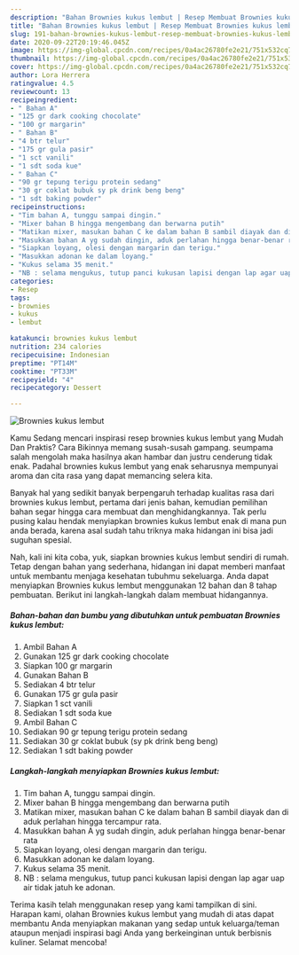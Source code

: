 ```yaml
---
description: "Bahan Brownies kukus lembut | Resep Membuat Brownies kukus lembut Yang Enak dan Simpel"
title: "Bahan Brownies kukus lembut | Resep Membuat Brownies kukus lembut Yang Enak dan Simpel"
slug: 191-bahan-brownies-kukus-lembut-resep-membuat-brownies-kukus-lembut-yang-enak-dan-simpel
date: 2020-09-22T20:19:46.045Z
image: https://img-global.cpcdn.com/recipes/0a4ac26780fe2e21/751x532cq70/brownies-kukus-lembut-foto-resep-utama.jpg
thumbnail: https://img-global.cpcdn.com/recipes/0a4ac26780fe2e21/751x532cq70/brownies-kukus-lembut-foto-resep-utama.jpg
cover: https://img-global.cpcdn.com/recipes/0a4ac26780fe2e21/751x532cq70/brownies-kukus-lembut-foto-resep-utama.jpg
author: Lora Herrera
ratingvalue: 4.5
reviewcount: 13
recipeingredient:
- " Bahan A"
- "125 gr dark cooking chocolate"
- "100 gr margarin"
- " Bahan B"
- "4 btr telur"
- "175 gr gula pasir"
- "1 sct vanili"
- "1 sdt soda kue"
- " Bahan C"
- "90 gr tepung terigu protein sedang"
- "30 gr coklat bubuk sy pk drink beng beng"
- "1 sdt baking powder"
recipeinstructions:
- "Tim bahan A, tunggu sampai dingin."
- "Mixer bahan B hingga mengembang dan berwarna putih"
- "Matikan mixer, masukan bahan C ke dalam bahan B sambil diayak dan di aduk perlahan hingga tercampur rata."
- "Masukkan bahan A yg sudah dingin, aduk perlahan hingga benar-benar rata"
- "Siapkan loyang, olesi dengan margarin dan terigu."
- "Masukkan adonan ke dalam loyang."
- "Kukus selama 35 menit."
- "NB : selama mengukus, tutup panci kukusan lapisi dengan lap agar uap air tidak jatuh ke adonan."
categories:
- Resep
tags:
- brownies
- kukus
- lembut

katakunci: brownies kukus lembut 
nutrition: 234 calories
recipecuisine: Indonesian
preptime: "PT14M"
cooktime: "PT33M"
recipeyield: "4"
recipecategory: Dessert

---
```



![Brownies kukus lembut](https://img-global.cpcdn.com/recipes/0a4ac26780fe2e21/751x532cq70/brownies-kukus-lembut-foto-resep-utama.jpg)

Kamu Sedang mencari inspirasi resep brownies kukus lembut yang Mudah Dan Praktis? Cara Bikinnya memang susah-susah gampang. seumpama salah mengolah maka hasilnya akan hambar dan justru cenderung tidak enak. Padahal brownies kukus lembut yang enak seharusnya mempunyai aroma dan cita rasa yang dapat memancing selera kita.



Banyak hal yang sedikit banyak berpengaruh terhadap kualitas rasa dari brownies kukus lembut, pertama dari jenis bahan, kemudian pemilihan bahan segar hingga cara membuat dan menghidangkannya. Tak perlu pusing kalau hendak menyiapkan brownies kukus lembut enak di mana pun anda berada, karena asal sudah tahu triknya maka hidangan ini bisa jadi suguhan spesial.


Nah, kali ini kita coba, yuk, siapkan brownies kukus lembut sendiri di rumah. Tetap dengan bahan yang sederhana, hidangan ini dapat memberi manfaat untuk membantu menjaga kesehatan tubuhmu sekeluarga. Anda dapat menyiapkan Brownies kukus lembut menggunakan 12 bahan dan 8 tahap pembuatan. Berikut ini langkah-langkah dalam membuat hidangannya.

<!--inarticleads1-->

##### Bahan-bahan dan bumbu yang dibutuhkan untuk pembuatan Brownies kukus lembut:

1. Ambil  Bahan A
1. Gunakan 125 gr dark cooking chocolate
1. Siapkan 100 gr margarin
1. Gunakan  Bahan B
1. Sediakan 4 btr telur
1. Gunakan 175 gr gula pasir
1. Siapkan 1 sct vanili
1. Sediakan 1 sdt soda kue
1. Ambil  Bahan C
1. Sediakan 90 gr tepung terigu protein sedang
1. Sediakan 30 gr coklat bubuk (sy pk drink beng beng)
1. Sediakan 1 sdt baking powder




<!--inarticleads2-->

##### Langkah-langkah menyiapkan Brownies kukus lembut:

1. Tim bahan A, tunggu sampai dingin.
1. Mixer bahan B hingga mengembang dan berwarna putih
1. Matikan mixer, masukan bahan C ke dalam bahan B sambil diayak dan di aduk perlahan hingga tercampur rata.
1. Masukkan bahan A yg sudah dingin, aduk perlahan hingga benar-benar rata
1. Siapkan loyang, olesi dengan margarin dan terigu.
1. Masukkan adonan ke dalam loyang.
1. Kukus selama 35 menit.
1. NB : selama mengukus, tutup panci kukusan lapisi dengan lap agar uap air tidak jatuh ke adonan.




Terima kasih telah menggunakan resep yang kami tampilkan di sini. Harapan kami, olahan Brownies kukus lembut yang mudah di atas dapat membantu Anda menyiapkan makanan yang sedap untuk keluarga/teman ataupun menjadi inspirasi bagi Anda yang berkeinginan untuk berbisnis kuliner. Selamat mencoba!
